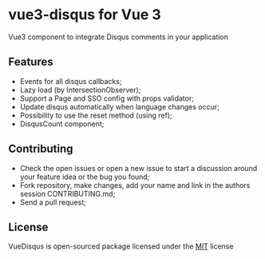 # vue3-disqus for Vue 3
Vue3 component to integrate Disqus comments in your application

## Features

- Events for all disqus callbacks;
- Lazy load (by IntersectionObserver);
- Support a Page and SSO config with props validator;
- Update disqus automatically when language changes occur;
- Possibility to use the reset method (using ref);
- DisqusCount component;

## Contributing

- Check the open issues or open a new issue to start a discussion around your feature idea or the bug you found;
- Fork repository, make changes, add your name and link in the authors session CONTRIBUTING.md;
- Send a pull request;

## License

VueDisqus is open-sourced package licensed under the [MIT](https://github.com/modbender/vue3-disqus/blob/master/LICENSE) license
